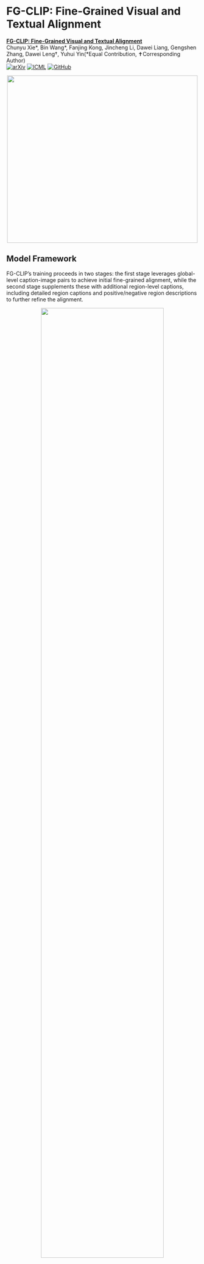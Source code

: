 <!-- ---
tags:
- Clip
- Grounding
- Caption
license: apache-2.0
language:
- en
library_name: transformers
pipeline_tag: zero-shot-image-classification
--- -->
# FG-CLIP: Fine-Grained Visual and Textual Alignment
**[FG-CLIP: Fine-Grained Visual and Textual Alignment](https://arxiv.org/abs/2505.05071)** 
</br>
Chunyu Xie*, Bin Wang*, Fanjing Kong, Jincheng Li, Dawei Liang, Gengshen Zhang, Dawei Leng†, Yuhui Yin(*Equal Contribution, ✝Corresponding Author)
</br>
[![arXiv](https://img.shields.io/badge/arXiv-2505.05071-b31b1b.svg)](https://arxiv.org/abs/2505.05071)
[![ICML](https://img.shields.io/badge/ICML-2025-blue.svg)](https://icml.cc/Conferences/2025)
[![GitHub](https://img.shields.io/badge/GitHub-Repository-blue?logo=github)](https://github.com/360CVGroup/FG-CLIP)
 <p align="center">
  <img src="https://huggingface.co/qihoo360/fg-clip-large/resolve/main/radar_chart_methods.png"  width="500" height="440"/>
</p>

## Model Framework
FG-CLIP’s training proceeds in two stages: the first stage leverages
global-level caption-image pairs to achieve initial fine-grained alignment, while the second stage supplements these with additional
region-level captions, including detailed region captions and positive/negative region descriptions to further refine the alignment.
<p align="center">
  <img src="https://huggingface.co/qihoo360/fg-clip-large/resolve/main/fgclip_strc.png" width=80%/>
</p>



# Data Preparation
To run the training code for FG-CLIP, please follow the following step.

### Step 1: Download the model

Download the FG-CLIP model from this link. [🤗Vit-L@336px](https://huggingface.co/qihoo360/fg-clip-large) or
Download the OpenAI CLIP model from this link. [🤗Vit-L@336px](https://huggingface.co/openai/clip-vit-large-patch14-336)


### Step 2: Prepare FineHARD (Fine-Grained visual Grounding+Recaption+Negative) Dataset

First, pull the dataset from the following link.
[🤗FineHARD](https://huggingface.co/datasets/qihoo360/FineHARD)，After downloading, unzip all compressed files, you will obtain the following file structure:



```none
FineHARD
├── url2key_jsons
|   ├── url2key_coyo_image_0.json
|   ├── ...
│   ├── url2key_coyo_image_20.json
├── jsonfiles
|   ├── 2024-12-06_18-32-53_results_10_218_126_44_1025.json
│   ├── 2024-12-06_18-33-17_results_llama70b-shcdt-h100-4gpus-no-2.json
│   ├──...
├── coyo_image_0
|   ├── 00000.parquet
│   ├── 00001.parquet
│   ├── ...
│   ├── 00099.parquet
├── coyo_image_1
|   ├── 00000.parquet
│   ├── 00001.parquet
│   ├── ...
│   ├── 00099.parquet
├── ...
├── coyo_image_20
|   ├── 00000.parquet
│   ├── 00001.parquet
│   ├── ...
│   ├── 00050.parquet
├── ...
```

Subsequently, you need to install the `img2dataset` package. You can do this by running the following command:

```bash
pip install img2dataset
```

Set the `file_in` parameter in the script (`data/get_data.sh`) according to the download path of the data, and also set the directory where you expect to save the files (`pre_dir`, `dir_save`). Subsequently, execute the following commands.


```bash
bash data/get_data.sh
```

Due to the randomness in downloading, the image names corresponding to the URLs do not match the names of the images we are using. Therefore, a conversion is needed. This step requires using the `url2key_jsons/*.json` file included in the FineHARD dataset. Also, you can use the files in `url2key_jsons/*.json` to check the download links of all the images we used.

```bash
python -m data.convert_image_name \
    --url2key_json FineHARD/url2key_jsons \
    --down_file_root data/down-grit-12m/ \
    --num_parent_folders 21 \
    --num_subfolders_per_parent 100 \
    --resave_file_root data/grit-12m/ \

rm -r data/down-grit-12m/
```

```none
FG-CLIP
├── ...
├── FineHARD
|   ├── jsonfiles
|   |   ├── 2024-12-06_18-32-53_results_10_218_126_44_1025.json
|   |   ├── 2024-12-06_18-33-17_results_llama70b-shcdt-h100-4gpus-no-2.json
|   |   ├──...
|   ├── ...
├── data
|   ├── grit-12m
|   |   ├── coyo_image_0
|   |   |   ├──00000
|   |   |   ├──00001
|   |   |   ├──...
|   |   |   ├──00099
|   |   ├── coyo_image_1
|   |   |   ├──00000
|   |   |   ├──00001
|   |   |   ├──...
|   |   |   ├──00099
|   |   ├── ...
|   |   ├── coyo_image_20
|   |   |   ├──00000
|   |   |   ├──00001
|   |   |   ├──...
|   |   |   ├──00050
├── ...
```